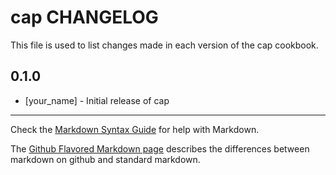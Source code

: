 # cap CHANGELOG

This file is used to list changes made in each version of the cap cookbook.

## 0.1.0
- [your_name] - Initial release of cap

- - -
Check the [Markdown Syntax Guide](http://daringfireball.net/projects/markdown/syntax) for help with Markdown.

The [Github Flavored Markdown page](http://github.github.com/github-flavored-markdown/) describes the differences between markdown on github and standard markdown.
